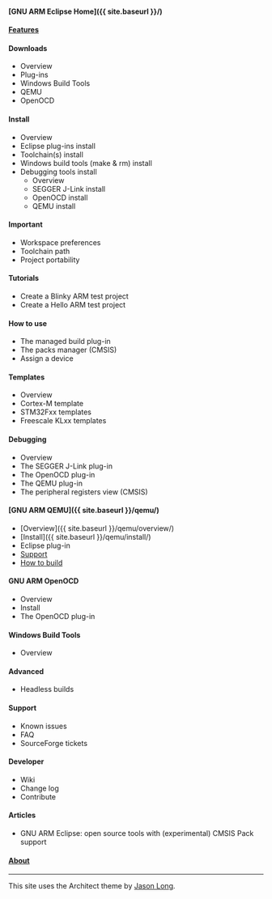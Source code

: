 
#### [GNU ARM Eclipse Home]({{ site.baseurl }}/)

#### [Features](features)

#### Downloads

* Overview
* Plug-ins
* Windows Build Tools
* QEMU
* OpenOCD

#### Install

* Overview
* Eclipse plug-ins install
* Toolchain(s) install
* Windows build tools (make & rm) install
* Debugging tools install
  * Overview
  * SEGGER J-Link install
  * OpenOCD install
  * QEMU install

#### Important

* Workspace preferences
* Toolchain path
* Project portability

#### Tutorials

* Create a Blinky ARM test project
* Create a Hello ARM test project

#### How to use

* The managed build plug-in
* The packs manager (CMSIS)
* Assign a device

#### Templates

* Overview
* Cortex-M template
* STM32Fxx templates
* Freescale KLxx templates

#### Debugging

* Overview
* The SEGGER J-Link plug-in
* The OpenOCD plug-in
* The QEMU plug-in
* The peripheral registers view (CMSIS)

#### [GNU ARM QEMU]({{ site.baseurl }}/qemu/)

* [Overview]({{ site.baseurl }}/qemu/overview/)
* [Install]({{ site.baseurl }}/qemu/install/)
* Eclipse plug-in
* [Support](https://github.com/gnuarmeclipse/qemu/issues/1)
* [How to build](http://localhost:4000/qemu/how-to-build)

#### GNU ARM OpenOCD

* Overview
* Install
* The OpenOCD plug-in

#### Windows Build Tools

* Overview

#### Advanced

* Headless builds

#### Support

* Known issues
* FAQ
* SourceForge tickets

#### Developer

* Wiki
* Change log
* Contribute

#### Articles
* GNU ARM Eclipse: open source tools with (experimental) CMSIS Pack support

#### [About]()

- - -

This site uses the Architect theme by [Jason Long](https://twitter.com/jasonlong).
